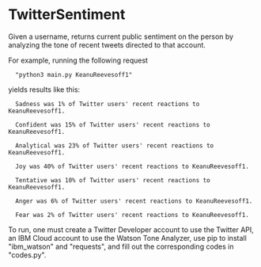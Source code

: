 # TwitterSentiment


Given a username, returns current public sentiment on the person by analyzing the tone of recent tweets directed to that account.

For example, running the following request

      "python3 main.py KeanuReevesoff1"
      
yields results like this:

  
      Sadness was 1% of Twitter users' recent reactions to KeanuReevesoff1.

      Confident was 15% of Twitter users' recent reactions to KeanuReevesoff1.

      Analytical was 23% of Twitter users' recent reactions to KeanuReevesoff1.

      Joy was 40% of Twitter users' recent reactions to KeanuReevesoff1.

      Tentative was 10% of Twitter users' recent reactions to KeanuReevesoff1.

      Anger was 6% of Twitter users' recent reactions to KeanuReevesoff1.

      Fear was 2% of Twitter users' recent reactions to KeanuReevesoff1.


To run, one must create a Twitter Developer account to use the Twitter API, an IBM Cloud account to use the Watson Tone Analyzer, use pip to install "ibm_watson" and "requests", and fill out the corresponding codes in "codes.py".
